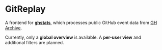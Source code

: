 # GitReplay

A frontend for [**ghstats**](https://github.com/alexandre-hallaine/ghstats), which processes public GitHub event data from [GH Archive](https://www.gharchive.org/).

Currently, only a **global overview** is available. A **per-user view** and additional filters are planned.
